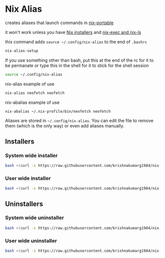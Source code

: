 # Nix Alias

creates aliases that launch commands in [nix-portable](https://github.com/DavHau/nix-portable)

it won't work unless you have [Nix installers](https://github.com/krishnakumarg1984/nix-portable-utils/tree/main/installers) and [nix-exec and nix-ls](https://github.com/krishnakumarg1984/nix-portable-utils/tree/main/nix-exec-and-ls)

this command adds `source ~/.config/nix-alias` to the end of `.bashrc`

```bash
nix-alias-setup
```

If you use something other than bash, put this at the end of the rc for it to be permanate or type this in the shell for it to stick for the shell session

```bash
source ~/.config/nix-alias
```

nix-alias example of use

```bash
nix-alias neofetch neofetch
```

nix-abalias example of use

```bash
nix-abalias ~/.nix-profile/bin/neofetch neofetch
```

Aliases are stored in `~/.config/nix-alias`. You can edit the file to remove them (which is the only way) or even add aliases manually.

## Installers

### System wide installer

```bash
bash <(curl -s https://raw.githubusercontent.com/krishnakumarg1984/nix-portable-utils/main/nix-alias/nix-alias-system-wide-installer.sh)
```

### User wide installer

```bash
bash <(curl -s https://raw.githubusercontent.com/krishnakumarg1984/nix-portable-utils/main/nix-alias/nix-alias-user-wide-installer.sh)
```

## Uninstallers

### System wide uninstaller

```bash
bash <(curl -s https://raw.githubusercontent.com/krishnakumarg1984/nix-portable-utils/main/nix-alias/nix-alias-system-wide-uninstaller.sh)
```

### User wide uninstaller

```bash
bash <(curl -s https://raw.githubusercontent.com/krishnakumarg1984/nix-portable-utils/main/nix-alias/nix-alias-user-wide-uninstaller.sh)
```
